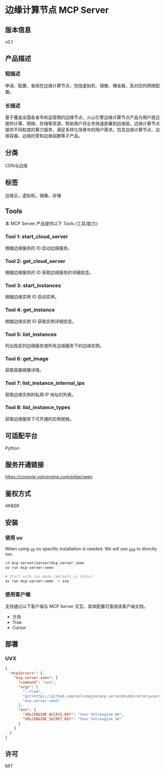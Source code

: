# 边缘计算节点 MCP Server


## 版本信息

v0.1

## 产品描述

### 短描述

申请、配置、查阅在边缘计算节点，包括虚拟机、镜像、裸金属，及对应的网络配置。

### 长描述

基于覆盖全国各省市和运营商的边缘节点，火山引擎边缘计算节点产品为用户就近提供计算、网络、存储等资源，帮助用户将业务快速部署到边缘层。边缘计算节点提供不同粒度的算力服务，满足多样化场景中的用户需求。包含边缘计算节点、边缘容器、边缘托管和边缘函数等子产品。

## 分类

CDN与边缘

## 标签

边缘云，虚拟机，镜像，存储

## Tools

本 MCP Server 产品提供以下 Tools (工具/能力):

### Tool 1: start_cloud_server

根据边缘服务的 ID 启动边缘服务。

### Tool 2: get_cloud_server

根据边缘服务的 ID 获取边缘服务的详细信息。

### Tool 3: start_instances

根据边缘实例 ID 启动实例。

### Tool 4: get_instance

根据边缘实例 ID 获取实例详细信息。

### Tool 5: list_instances

列出指定的边缘服务或所有边缘服务下的边缘实例。

### Tool 6: get_image

获取容器镜像详情。

### Tool 7: list_instance_internal_ips

获取边缘实例的私网 IP 地址的列表。

### Tool 8: list_instance_types

获取边缘服务下可开通的实例规格。

## 可适配平台

Python

## 服务开通链接

https://console.volcengine.com/edge/veen

## 鉴权方式

AK&amp;SK

## 安装

### 使用 uv

When using [`uv`](https://docs.astral.sh/uv/) no specific installation is needed.
We will use [`uvx`](https://docs.astral.sh/uv/guides/tools/) to directly run.

```bash
cd mcp-server/server/mcp_server_veen
uv run mcp-server-veen

# Start with sse mode (default is stdio)
uv run mcp-server-veen -t sse
```

### 使用客户端

支持通过以下客户端与 MCP Server 交互，具体配置可查阅该客户端文档。

- 方舟
- Trae
- Cursor

## 部署

### UVX

```json
{
  "mcpServers": {
    "mcp-server-veen": {
      "command": "uvx",
      "args": [
        "--from",
        "git+https://github.com/volcengine/mcp-server#subdirectory=server/mcp_server_veen",
        "mcp-server-veen"
      ],
      "env": {
        "VOLCENGINE_ACCESS_KEY": "Your Volcengine AK",
        "VOLCENGINE_SECRET_KEY": "Your Volcengine SK"
      }
    }
  }
}
```

## 许可

MIT
